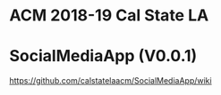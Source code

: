 # ACM 2018-19 Cal State LA
# SocialMediaApp (V0.0.1)
https://github.com/calstatelaacm/SocialMediaApp/wiki
